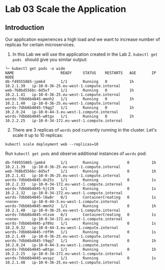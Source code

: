 
# Lab 03 Scale the Application

## Introduction

Our application experiences a high load and we want to increase number of replicas for certain microservices.

1. In this Lab we will use the application created in the Lab 2. ```kubectl get pods ``` should give you similar output:
```
╰─ kubectl get pods -o wide
NAME                     READY     STATUS    RESTARTS   AGE       IP          NODE
db-f49555865-jpmkd       1/1       Running   0          1h        10.2.1.39   ip-10-0-36-25.eu-west-1.compute.internal
web-768bd556bc-8d5xf     1/1       Running   0          1h        10.2.1.41   ip-10-0-36-25.eu-west-1.compute.internal
words-7dbb6b4845-mmnh2   1/1       Running   0          1h        10.2.1.40   ip-10-0-36-25.eu-west-1.compute.internal
words-7dbb6b4845-t9qg7   1/1       Running   0          1h        10.2.0.24   ip-10-0-44-3.eu-west-1.compute.internal
words-7dbb6b4845-w8tgx   1/1       Running   0          1h        10.2.2.25   ip-10-0-34-172.eu-west-1.compute.internal
```

2. There are 3 replicas of ```words``` pod currently running in the cluster. Let's scale it up to 10 replicas:
```
kubectl scale deployment web --replicas=10
```
Run ```kubectl get pods``` and observe additional instances of ```words``` pod:
```
db-f49555865-jpmkd       1/1       Running             0          1h        10.2.1.39   ip-10-0-36-25.eu-west-1.compute.internal
web-768bd556bc-8d5xf     1/1       Running             0          1h        10.2.1.41   ip-10-0-36-25.eu-west-1.compute.internal
words-7dbb6b4845-dn25s   1/1       Running             0          1s        10.2.2.33   ip-10-0-34-172.eu-west-1.compute.internal
words-7dbb6b4845-hjt29   1/1       Running             0          1s        10.2.2.32   ip-10-0-34-172.eu-west-1.compute.internal
words-7dbb6b4845-l6w8r   0/1       ContainerCreating   0          1s        <none>      ip-10-0-44-3.eu-west-1.compute.internal
words-7dbb6b4845-mmnh2   1/1       Running             0          1h        10.2.1.40   ip-10-0-36-25.eu-west-1.compute.internal
words-7dbb6b4845-ntzxm   0/1       ContainerCreating   0          1s        <none>      ip-10-0-34-172.eu-west-1.compute.internal
words-7dbb6b4845-p789z   1/1       Running             0          1s        10.2.0.32   ip-10-0-44-3.eu-west-1.compute.internal
words-7dbb6b4845-rdf9h   1/1       Running             0          1s        10.2.1.49   ip-10-0-36-25.eu-west-1.compute.internal
words-7dbb6b4845-t9qg7   1/1       Running             0          1h        10.2.0.24   ip-10-0-44-3.eu-west-1.compute.internal
words-7dbb6b4845-w8tgx   1/1       Running             0          1h        10.2.2.25   ip-10-0-34-172.eu-west-1.compute.internal
words-7dbb6b4845-wvspz   1/1       Running             0          1s        10.2.1.48   ip-10-0-36-25.eu-west-1.compute.internal
```
